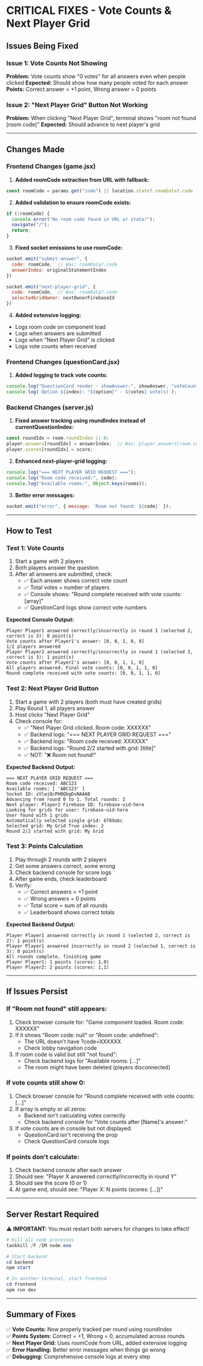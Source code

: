 # CRITICAL FIXES - Vote Counts & Next Player Grid

## Issues Being Fixed

### Issue 1: Vote Counts Not Showing
**Problem:** Vote counts show "0 votes" for all answers even when people clicked
**Expected:** Should show how many people voted for each answer
**Points:** Correct answer = +1 point, Wrong answer = 0 points

### Issue 2: "Next Player Grid" Button Not Working  
**Problem:** When clicking "Next Player Grid", terminal shows "room not found [room code]"
**Expected:** Should advance to next player's grid

---

## Changes Made

### Frontend Changes (game.jsx)

1. **Added roomCode extraction from URL with fallback:**
```javascript
const roomCode = params.get("code") || location.state?.roomData?.code
```

2. **Added validation to ensure roomCode exists:**
```javascript
if (!roomCode) {
  console.error("No room code found in URL or state!");
  navigate("/");
  return;
}
```

3. **Fixed socket emissions to use roomCode:**
```javascript
socket.emit("submit-answer", {
  code: roomCode,  // Was: roomData?.code
  answerIndex: originalStatementIndex
})

socket.emit("next-player-grid", {
  code: roomCode,  // Was: roomData?.code
  selectedGridOwner: nextOwnerFirebaseId
})
```

4. **Added extensive logging:**
- Logs room code on component load
- Logs when answers are submitted
- Logs when "Next Player Grid" is clicked
- Logs vote counts when received

### Frontend Changes (questionCard.jsx)

1. **Added logging to track vote counts:**
```javascript
console.log("QuestionCard render - showAnswer:", showAnswer, "voteCounts:", voteCounts);
console.log(`Option ${index}: "${option}" - ${votes} vote(s)`);
```

### Backend Changes (server.js)

1. **Fixed answer tracking using roundIndex instead of currentQuestionIndex:**
```javascript
const roundIdx = room.roundIndex || 0;
player.answers[roundIdx] = answerIndex;  // Was: player.answers[room.currentQuestionIndex]
player.scores[roundIdx] = score;
```

2. **Enhanced next-player-grid logging:**
```javascript
console.log("=== NEXT PLAYER GRID REQUEST ===");
console.log("Room code received:", code);
console.log("Available rooms:", Object.keys(rooms));
```

3. **Better error messages:**
```javascript
socket.emit("error", { message: `Room not found: ${code}` });
```

---

## How to Test

### Test 1: Vote Counts
1. Start a game with 2 players
2. Both players answer the question
3. After all answers are submitted, check:
   - ✅ Each answer shows correct vote count
   - ✅ Total votes = number of players
   - ✅ Console shows: "Round complete received with vote counts: [array]"
   - ✅ QuestionCard logs show correct vote numbers

**Expected Console Output:**
```
Player Player1 answered correctly/incorrectly in round 1 (selected 2, correct is 3): 0 point(s)
Vote counts after Player1's answer: [0, 0, 1, 0, 0]
1/2 players answered
Player Player2 answered correctly/incorrectly in round 1 (selected 3, correct is 3): 1 point(s)
Vote counts after Player2's answer: [0, 0, 1, 1, 0]
All players answered. Final vote counts: [0, 0, 1, 1, 0]
Round complete received with vote counts: [0, 0, 1, 1, 0]
```

### Test 2: Next Player Grid Button
1. Start a game with 2 players (both must have created grids)
2. Play Round 1, all players answer
3. Host clicks "Next Player Grid"
4. Check console for:
   - ✅ "Next Player Grid clicked. Room code: XXXXXX"
   - ✅ Backend logs: "=== NEXT PLAYER GRID REQUEST ==="
   - ✅ Backend logs: "Room code received: XXXXXX"
   - ✅ Backend logs: "Round 2/2 started with grid: [title]"
   - ✅ NOT: "❌ Room not found!"

**Expected Backend Output:**
```
=== NEXT PLAYER GRID REQUEST ===
Room code received: ABC123
Available rooms: [ 'ABC123' ]
Socket ID: zVlwjQcPHBQbgDvNAAAB
Advancing from round 0 to 1. Total rounds: 2
Next player: Player2 Firebase ID: firebase-uid-here
Looking for grids for user: firebase-uid-here
User found with 1 grids
Automatically selected single grid: 6789abc
Selected grid: My Grid True index: 2
Round 2/2 started with grid: My Grid
```

### Test 3: Points Calculation
1. Play through 2 rounds with 2 players
2. Get some answers correct, some wrong
3. Check backend console for score logs
4. After game ends, check leaderboard
5. Verify:
   - ✅ Correct answers = +1 point
   - ✅ Wrong answers = 0 points
   - ✅ Total score = sum of all rounds
   - ✅ Leaderboard shows correct totals

**Expected Backend Output:**
```
Player Player1 answered correctly in round 1 (selected 2, correct is 2): 1 point(s)
Player Player1 answered incorrectly in round 2 (selected 1, correct is 3): 0 point(s)
All rounds complete, finishing game
Player Player1: 1 points (scores: 1,0)
Player Player2: 2 points (scores: 1,1)
```

---

## If Issues Persist

### If "Room not found" still appears:
1. Check browser console for: "Game component loaded. Room code: XXXXXX"
2. If it shows "Room code: null" or "Room code: undefined":
   - The URL doesn't have ?code=XXXXXX
   - Check lobby navigation code
3. If room code is valid but still "not found":
   - Check backend logs for "Available rooms: [...]"
   - The room might have been deleted (players disconnected)

### If vote counts still show 0:
1. Check browser console for "Round complete received with vote counts: [...]"
2. If array is empty or all zeros:
   - Backend isn't calculating votes correctly
   - Check backend console for "Vote counts after [Name]'s answer:"
3. If vote counts are in console but not displayed:
   - QuestionCard isn't receiving the prop
   - Check QuestionCard console logs

### If points don't calculate:
1. Check backend console after each answer
2. Should see: "Player X answered correctly/incorrectly in round Y"
3. Should see the score (0 or 1)
4. At game end, should see: "Player X: N points (scores: [...])"

---

## Server Restart Required

⚠️ **IMPORTANT:** You must restart both servers for changes to take effect!

```powershell
# Kill all node processes
taskkill /F /IM node.exe

# Start backend
cd backend
npm start

# In another terminal, start frontend
cd frontend  
npm run dev
```

---

## Summary of Fixes

✅ **Vote Counts:** Now properly tracked per round using roundIndex  
✅ **Points System:** Correct = +1, Wrong = 0, accumulated across rounds  
✅ **Next Player Grid:** Uses roomCode from URL, added extensive logging  
✅ **Error Handling:** Better error messages when things go wrong  
✅ **Debugging:** Comprehensive console logs at every step  

